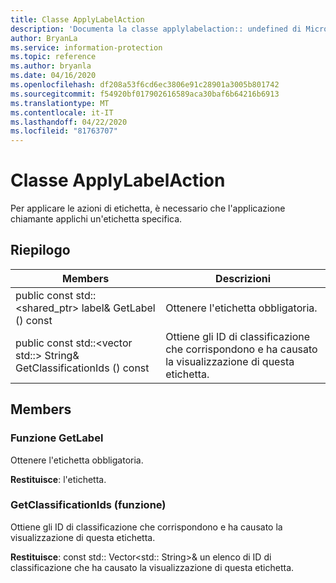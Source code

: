 ```yaml
---
title: Classe ApplyLabelAction
description: 'Documenta la classe applylabelaction:: undefined di Microsoft Information Protection (MIP) SDK.'
author: BryanLa
ms.service: information-protection
ms.topic: reference
ms.author: bryanla
ms.date: 04/16/2020
ms.openlocfilehash: df208a53f6cd6ec3806e91c28901a3005b801742
ms.sourcegitcommit: f54920bf017902616589aca30baf6b64216b6913
ms.translationtype: MT
ms.contentlocale: it-IT
ms.lasthandoff: 04/22/2020
ms.locfileid: "81763707"
---
```

# <a name="class-applylabelaction"></a>Classe ApplyLabelAction 
Per applicare le azioni di etichetta, è necessario che l'applicazione chiamante applichi un'etichetta specifica.
  
## <a name="summary"></a>Riepilogo
 Members                        | Descrizioni                                
--------------------------------|---------------------------------------------
public const std::\<shared_ptr\> label& GetLabel () const  |  Ottenere l'etichetta obbligatoria.
public const std::\<vector std::\> String& GetClassificationIds () const  |  Ottiene gli ID di classificazione che corrispondono e ha causato la visualizzazione di questa etichetta.
  
## <a name="members"></a>Members
  
### <a name="getlabel-function"></a>Funzione GetLabel
Ottenere l'etichetta obbligatoria.

  
**Restituisce**: l'etichetta.
  
### <a name="getclassificationids-function"></a>GetClassificationIds (funzione)
Ottiene gli ID di classificazione che corrispondono e ha causato la visualizzazione di questa etichetta.

  
**Restituisce**: const std:: Vector<std:: String>& un elenco di ID di classificazione che ha causato la visualizzazione di questa etichetta.